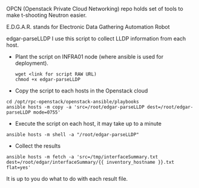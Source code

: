 OPCN (Openstack Private Cloud Networking) repo holds set of tools to make t-shooting Neutron easier.

E.D.G.A.R. stands for Electronic Data Gathering Automation Robot


edgar-parseLLDP
I use this script to collect LLDP information from each host.

- Plant the script on INFRA01 node (where ansible is used for deployment). 
   ```
   wget <link for script RAW URL)
   chmod +x edgar-parseLLDP
   ```
   
- Copy the script to each hosts in the Openstack cloud
```
cd /opt/rpc-openstack/openstack-ansible/playbooks
ansible hosts -m copy -a 'src=/root/edgar-parseLLDP dest=/root/edgar-parseLLDP mode=0755'
```

- Execute the script on each host, it may take up to a minute
```
ansible hosts -m shell -a "/root/edgar-parseLLDP"
```

- Collect the results
```
ansible hosts -m fetch -a 'src=/tmp/interfaceSummary.txt dest=/root/edgar/interfaceSummary/{{ inventory_hostname }}.txt flat=yes'
```

It is up to you do what to do with each result file. 




